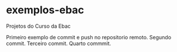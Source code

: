 # exemplos-ebac
Projetos do Curso da Ebac

Primeiro exemplo de commit e push no repositorio remoto.
Segundo commit.
Terceiro commit.
Quarto commmit.
